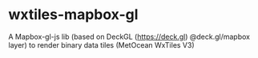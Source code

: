 # wxtiles-mapbox-gl

A Mapbox-gl-js lib (based on DeckGL (https://deck.gl) @deck.gl/mapbox layer) to render binary data tiles (MetOcean WxTiles V3)